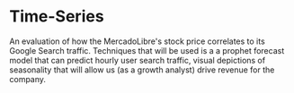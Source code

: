 # Time-Series
An evaluation of how the MercadoLibre's stock price correlates to its Google Search traffic. Techniques that will be used is a a prophet forecast model that can predict hourly user search traffic, visual depictions of seasonality that will allow us (as a growth analyst) drive revenue for the company.
